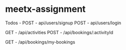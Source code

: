 # meetx-assignment

Todos -
POST - api/users/signup
POST - api/users/login

GET - /api/activities
POST - /api/bookings/:activityId

GET - /api/bookings/my-bookings